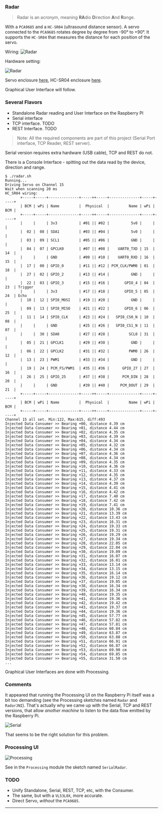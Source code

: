 ### Radar

> Radar is an acronym, meaning **RA**dio **D**irection **A**nd **R**ange.

With a `PCA9685` and a `HC-SR04` (ultrasound distance sensor).
A servo connected to the `PCA9685` rotates degree by degree from -90&deg; to +90&deg;. It supports the
`HC-SR04` that measures the distance for each position of the servo.

Wiring:
![Radar](./rpi.radar_bb.png)

Hardware setting:

![Radar](./radar.png)

Servo enclosure [here](https://www.thingiverse.com/thing:1679838),
HC-SR04 enclosure [here](https://www.thingiverse.com/thing:452720).

Graphical User Interface will follow.

### Several Flavors
- Standalone
    Radar reading and User Interface on the Raspberry PI
- Serial interface
- TCP interface. TODO
- REST Interface. TODO

> Note: All the required components are part of this project (Serial Port interface, TCP Reader, REST server).

Serial version requires extra hardware (USB cable), TCP and REST do not.

There is a Console Interface - spitting out the data read by the device, direction and range.
```
$ ./radar.sh
Running...
Driving Servo on Channel 15
Wait when scanning 20 ms
HC_SR04 wiring:
       +-----+-----+--------------+-----++-----+--------------+-----+-----+
       | BCM | wPi | Name         |  Physical  |         Name | wPi | BCM |
       +-----+-----+--------------+-----++-----+--------------+-----+-----+
       |     |     | 3v3          | #01 || #02 |          5v0 |     |     |
       |  02 |  08 | SDA1         | #03 || #04 |          5v0 |     |     |
       |  03 |  09 | SCL1         | #05 || #06 |          GND |     |     |
       |  04 |  07 | GPCLK0       | #07 || #08 |    UART0_TXD | 15  | 14  |
       |     |     | GND          | #09 || #10 |    UART0_RXD | 16  | 15  |
       |  17 |  00 | GPIO_0       | #11 || #12 | PCM_CLK/PWM0 | 01  | 18  |
       |  27 |  02 | GPIO_2       | #13 || #14 |          GND |     |     |
       |  22 |  03 | GPIO_3       | #15 || #16 |       GPIO_4 | 04  | 23  | Trigger
       |     |     | 3v3          | #17 || #18 |       GPIO_5 | 05  | 24  | Echo
       |  10 |  12 | SPI0_MOSI    | #19 || #20 |          GND |     |     |
       |  09 |  13 | SPI0_MISO    | #21 || #22 |       GPIO_6 | 06  | 25  |
       |  11 |  14 | SPI0_CLK     | #23 || #24 |   SPI0_CS0_N | 10  | 08  |
       |     |     | GND          | #25 || #26 |   SPI0_CS1_N | 11  | 07  |
       |     |  30 | SDA0         | #27 || #28 |         SCL0 | 31  |     |
       |  05 |  21 | GPCLK1       | #29 || #30 |          GND |     |     |
       |  06 |  22 | GPCLK2       | #31 || #32 |         PWM0 | 26  | 12  |
       |  13 |  23 | PWM1         | #33 || #34 |          GND |     |     |
       |  19 |  24 | PCM_FS/PWM1  | #35 || #36 |      GPIO_27 | 27  | 16  |
       |  26 |  25 | GPIO_25      | #37 || #38 |      PCM_DIN | 28  | 20  |
       |     |     | GND          | #39 || #40 |     PCM_DOUT | 29  | 21  |
       +-----+-----+--------------+-----++-----+--------------+-----+-----+
       | BCM | wPi | Name         |  Physical  |         Name | wPi | BCM |
       +-----+-----+--------------+-----++-----+--------------+-----+-----+
Channel 15 all set. Min:122, Max:615, diff:493
Injected Data Consumer >> Bearing +00, distance 4.39 cm
Injected Data Consumer >> Bearing +01, distance 4.44 cm
Injected Data Consumer >> Bearing +02, distance 4.35 cm
Injected Data Consumer >> Bearing +03, distance 4.39 cm
Injected Data Consumer >> Bearing +04, distance 4.34 cm
Injected Data Consumer >> Bearing +05, distance 4.32 cm
Injected Data Consumer >> Bearing +06, distance 4.34 cm
Injected Data Consumer >> Bearing +07, distance 4.36 cm
Injected Data Consumer >> Bearing +08, distance 4.34 cm
Injected Data Consumer >> Bearing +09, distance 4.35 cm
Injected Data Consumer >> Bearing +10, distance 4.36 cm
Injected Data Consumer >> Bearing +11, distance 4.33 cm
Injected Data Consumer >> Bearing +12, distance 4.35 cm
Injected Data Consumer >> Bearing +13, distance 4.37 cm
Injected Data Consumer >> Bearing +14, distance 4.39 cm
Injected Data Consumer >> Bearing +15, distance 4.41 cm
Injected Data Consumer >> Bearing +16, distance 4.42 cm
Injected Data Consumer >> Bearing +17, distance 7.40 cm
Injected Data Consumer >> Bearing +18, distance 7.42 cm
Injected Data Consumer >> Bearing +19, distance 7.41 cm
Injected Data Consumer >> Bearing +20, distance 10.36 cm
Injected Data Consumer >> Bearing +21, distance 13.39 cm
Injected Data Consumer >> Bearing +22, distance 13.43 cm
Injected Data Consumer >> Bearing +23, distance 16.31 cm
Injected Data Consumer >> Bearing +24, distance 19.33 cm
Injected Data Consumer >> Bearing +25, distance 19.31 cm
Injected Data Consumer >> Bearing +26, distance 19.29 cm
Injected Data Consumer >> Bearing +27, distance 19.34 cm
Injected Data Consumer >> Bearing +28, distance 22.05 cm
Injected Data Consumer >> Bearing +29, distance 22.04 cm
Injected Data Consumer >> Bearing +30, distance 19.09 cm
Injected Data Consumer >> Bearing +31, distance 16.07 cm
Injected Data Consumer >> Bearing +32, distance 16.01 cm
Injected Data Consumer >> Bearing +33, distance 13.14 cm
Injected Data Consumer >> Bearing +34, distance 13.15 cm
Injected Data Consumer >> Bearing +35, distance 16.14 cm
Injected Data Consumer >> Bearing +36, distance 19.12 cm
Injected Data Consumer >> Bearing +37, distance 19.05 cm
Injected Data Consumer >> Bearing +38, distance 16.34 cm
Injected Data Consumer >> Bearing +39, distance 16.34 cm
Injected Data Consumer >> Bearing +40, distance 19.35 cm
Injected Data Consumer >> Bearing +41, distance 19.36 cm
Injected Data Consumer >> Bearing +42, distance 19.42 cm
Injected Data Consumer >> Bearing +43, distance 19.37 cm
Injected Data Consumer >> Bearing +44, distance 19.36 cm
Injected Data Consumer >> Bearing +45, distance 57.77 cm
Injected Data Consumer >> Bearing +46, distance 57.82 cm
Injected Data Consumer >> Bearing +47, distance 57.81 cm
Injected Data Consumer >> Bearing +48, distance 60.84 cm
Injected Data Consumer >> Bearing +49, distance 63.87 cm
Injected Data Consumer >> Bearing +50, distance 63.88 cm
Injected Data Consumer >> Bearing +51, distance 66.91 cm
Injected Data Consumer >> Bearing +52, distance 66.87 cm
Injected Data Consumer >> Bearing +53, distance 69.90 cm
Injected Data Consumer >> Bearing +54, distance 69.85 cm
Injected Data Consumer >> Bearing +55, distance 31.50 cm
...
```

Graphical User Interfaces are done with Processing.

### Comments
It appeared that running the Processing UI on the Raspberry Pi itself was a bit too demanding (see the Processing sketches named `Radar` and `RadarJNI`).
That's actually why we came up with the Serial, TCP and REST versions, that allow
_another machine_ to listen to the data flow emitted by the Raspberry Pi.

![Serial](./rpi.radar.serial_bb.png)

That seems to be the right solution for this problem.

### Processing UI
![Processing](./radar.UI.png)

See in the `Processing` module the sketch named `SerialRadar`.

### TODO
- Unify Standalone, Serial, REST, TCP, etc, with the Consumer.
- The same, but with a `VL53L0X`, more accurate.
- Direct Servo, _without_ the `PCA9685`.

---
